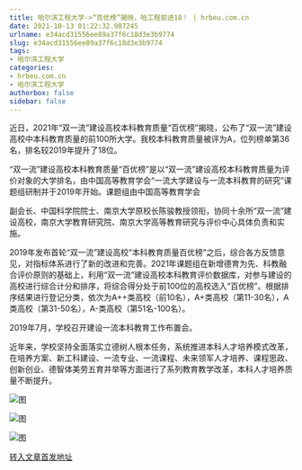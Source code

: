```yaml
---
title: 哈尔滨工程大学->“百优榜”揭晓，哈工程前进18！ | hrbeu.com.cn
date: 2021-10-13 01:22:32.987245
urlname: e34acd31556ee89a37f6c18d3e3b9774
slug: e34acd31556ee89a37f6c18d3e3b9774
tags: 
- 哈尔滨工程大学
categories:
- hrbeu.com.cn
- 哈尔滨工程大学
authorbox: false
sidebar: false
---
```

近日，2021年“双一流”建设高校本科教育质量“百优榜”揭晓，公布了“双一流”建设高校中本科教育质量的前100所大学。我校本科教育质量被评为A，位列榜单第36名，排名较2019年提升了18位。

“双一流”建设高校本科教育质量“百优榜”是以“双一流”建设高校本科教育质量为评价对象的大学排名，由中国高等教育学会“一流大学建设与一流本科教育的研究”课题组研制并于2019年开始。课题组由中国高等教育学会
<!--more-->
副会长、中国科学院院士、南京大学原校长陈骏教授领衔，协同十余所“双一流”建设高校，南京大学教育研究院、南京大学高等教育研究与评价中心具体负责和实施。

2019年发布首轮“双一流”建设高校“本科教育质量百优榜”之后，综合各方反馈意见，对指标体系进行了新的改进和完善。2021年课题组在新增德育为先、科教融合评价原则的基础上，利用“双一流”建设高校本科教育评价数据库，对参与建设的高校进行综合计分和排序，将综合得分处于前100位的高校选入“百优榜”。根据排序结果进行登记分类，依次为A++类高校（前10名），A+类高校（第11-30名），A类高校（第31-50名），A-类高校（第51名-100名）。

2019年7月，学校召开建设一流本科教育工作布置会。

近年来，学校坚持全面落实立德树人根本任务，系统推进本科人才培养模式改革，在培养方案、新工科建设、一流专业、一流课程、未来领军人才培养、课程思政、创新创业、德智体美劳五育并举等方面进行了系列教育教学改革，本科人才培养质量不断提升。

![图](http://gongxue.cn/__local/5/A4/11/39977885D166DF3EAAD8F511CBE_88ECDC3D_A80F.jpg)

![图](http://gongxue.cn/__local/4/29/B5/E229E0380308CF4C4F4AD7B0E36_7E8F7B00_11839.jpg)

![图](http://gongxue.cn/__local/4/DD/1D/EFA1F23C91029DED3A3A871CDA6_D1F42DB0_F7B3.jpg)

[转入文章首发地址](http://gongxue.cn/info/1141/68134.htm)